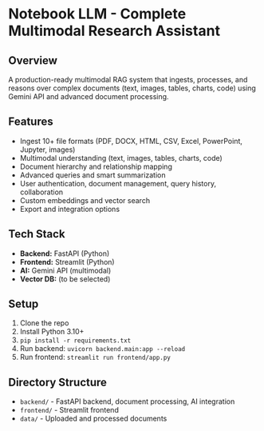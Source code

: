 # Notebook LLM - Complete Multimodal Research Assistant

## Overview
A production-ready multimodal RAG system that ingests, processes, and reasons over complex documents (text, images, tables, charts, code) using Gemini API and advanced document processing.

## Features
- Ingest 10+ file formats (PDF, DOCX, HTML, CSV, Excel, PowerPoint, Jupyter, images)
- Multimodal understanding (text, images, tables, charts, code)
- Document hierarchy and relationship mapping
- Advanced queries and smart summarization
- User authentication, document management, query history, collaboration
- Custom embeddings and vector search
- Export and integration options

## Tech Stack
- **Backend:** FastAPI (Python)
- **Frontend:** Streamlit (Python)
- **AI:** Gemini API (multimodal)
- **Vector DB:** (to be selected)

## Setup
1. Clone the repo
2. Install Python 3.10+
3. `pip install -r requirements.txt`
4. Run backend: `uvicorn backend.main:app --reload`
5. Run frontend: `streamlit run frontend/app.py`

## Directory Structure
- `backend/` - FastAPI backend, document processing, AI integration
- `frontend/` - Streamlit frontend
- `data/` - Uploaded and processed documents 